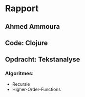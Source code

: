 # Rapport

## Ahmed Ammoura

## Code: Clojure
## Opdracht: Tekstanalyse



### Algoritmes:
 - Recursie
 - Higher-Order-Functions
